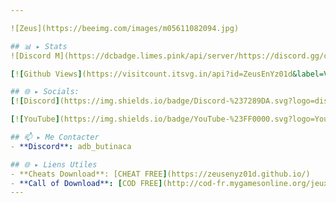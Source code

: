 ```yaml
---

![Zeus](https://beeimg.com/images/m05611082094.jpg)

## 📊 ▸ Stats
![Discord M](https://dcbadge.limes.pink/api/server/https://discord.gg/cod-fr)

[![Github Views](https://visitcount.itsvg.in/api?id=ZeusEnYz01d&label=Views&icon=5&pretty=true)](https://visitcount.itsvg.in)

## 🌐 ▸ Socials:
[![Discord](https://img.shields.io/badge/Discord-%237289DA.svg?logo=discord&logoColor=white)](https://discord.gg/cod-fr) 

[![YouTube](https://img.shields.io/badge/YouTube-%23FF0000.svg?logo=YouTube&logoColor=white)](https://www.youtube.com/@PlutoniumModding)

## 📫 ▸ Me Contacter
- **Discord**: adb_butinaca

## 🌐 ▸ Liens Utiles
- **Cheats Download**: [CHEAT FREE](https://zeusenyz01d.github.io/)
- **Call of Download**: [COD FREE](http://cod-fr.mygamesonline.org/jeux/index.html)
---
```

